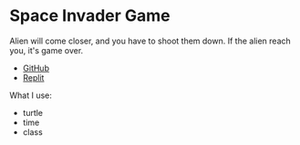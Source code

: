 # Space Invader Game

Alien will come closer, and you have to shoot them down.
If the alien reach you, it's game over.

- [GitHub](https://github.com/nkp1111/python-projects/tree/main/14.space_invader_game)
- [Replit](https://replit.com/@nkp1111/Space-Invader-Game)

What I use:

- turtle
- time
- class
